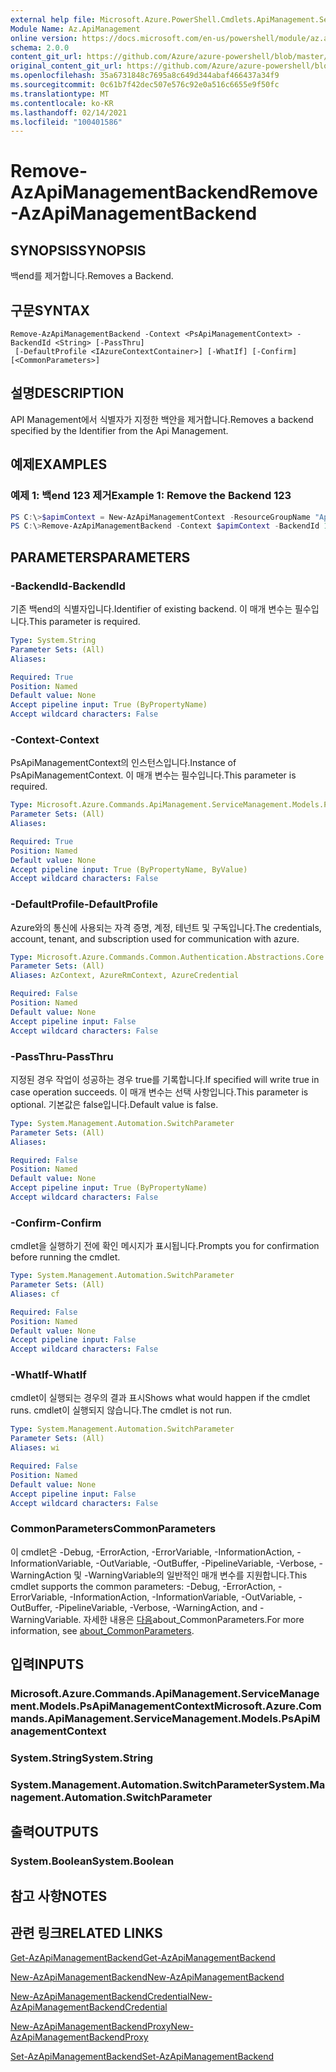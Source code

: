 ```yaml
---
external help file: Microsoft.Azure.PowerShell.Cmdlets.ApiManagement.ServiceManagement.dll-Help.xml
Module Name: Az.ApiManagement
online version: https://docs.microsoft.com/en-us/powershell/module/az.apimanagement/remove-azapimanagementbackend
schema: 2.0.0
content_git_url: https://github.com/Azure/azure-powershell/blob/master/src/ApiManagement/ApiManagement/help/Remove-AzApiManagementBackend.md
original_content_git_url: https://github.com/Azure/azure-powershell/blob/master/src/ApiManagement/ApiManagement/help/Remove-AzApiManagementBackend.md
ms.openlocfilehash: 35a6731848c7695a8c649d344abaf466437a34f9
ms.sourcegitcommit: 0c61b7f42dec507e576c92e0a516c6655e9f50fc
ms.translationtype: MT
ms.contentlocale: ko-KR
ms.lasthandoff: 02/14/2021
ms.locfileid: "100401586"
---
```

# <span data-ttu-id="1b818-101">Remove-AzApiManagementBackend</span><span class="sxs-lookup"><span data-stu-id="1b818-101">Remove-AzApiManagementBackend</span></span>

## <span data-ttu-id="1b818-102">SYNOPSIS</span><span class="sxs-lookup"><span data-stu-id="1b818-102">SYNOPSIS</span></span>
<span data-ttu-id="1b818-103">백end를 제거합니다.</span><span class="sxs-lookup"><span data-stu-id="1b818-103">Removes a Backend.</span></span>

## <span data-ttu-id="1b818-104">구문</span><span class="sxs-lookup"><span data-stu-id="1b818-104">SYNTAX</span></span>

```
Remove-AzApiManagementBackend -Context <PsApiManagementContext> -BackendId <String> [-PassThru]
 [-DefaultProfile <IAzureContextContainer>] [-WhatIf] [-Confirm] [<CommonParameters>]
```

## <span data-ttu-id="1b818-105">설명</span><span class="sxs-lookup"><span data-stu-id="1b818-105">DESCRIPTION</span></span>
<span data-ttu-id="1b818-106">API Management에서 식별자가 지정한 백안을 제거합니다.</span><span class="sxs-lookup"><span data-stu-id="1b818-106">Removes a backend specified by the Identifier from the Api Management.</span></span>

## <span data-ttu-id="1b818-107">예제</span><span class="sxs-lookup"><span data-stu-id="1b818-107">EXAMPLES</span></span>

### <span data-ttu-id="1b818-108">예제 1: 백end 123 제거</span><span class="sxs-lookup"><span data-stu-id="1b818-108">Example 1: Remove the Backend 123</span></span>
```powershell
PS C:\>$apimContext = New-AzApiManagementContext -ResourceGroupName "Api-Default-WestUS" -ServiceName "contoso"
PS C:\>Remove-AzApiManagementBackend -Context $apimContext -BackendId 123 -PassThru
```

## <span data-ttu-id="1b818-109">PARAMETERS</span><span class="sxs-lookup"><span data-stu-id="1b818-109">PARAMETERS</span></span>

### <span data-ttu-id="1b818-110">-BackendId</span><span class="sxs-lookup"><span data-stu-id="1b818-110">-BackendId</span></span>
<span data-ttu-id="1b818-111">기존 백end의 식별자입니다.</span><span class="sxs-lookup"><span data-stu-id="1b818-111">Identifier of existing backend.</span></span>
<span data-ttu-id="1b818-112">이 매개 변수는 필수입니다.</span><span class="sxs-lookup"><span data-stu-id="1b818-112">This parameter is required.</span></span>

```yaml
Type: System.String
Parameter Sets: (All)
Aliases:

Required: True
Position: Named
Default value: None
Accept pipeline input: True (ByPropertyName)
Accept wildcard characters: False
```

### <span data-ttu-id="1b818-113">-Context</span><span class="sxs-lookup"><span data-stu-id="1b818-113">-Context</span></span>
<span data-ttu-id="1b818-114">PsApiManagementContext의 인스턴스입니다.</span><span class="sxs-lookup"><span data-stu-id="1b818-114">Instance of PsApiManagementContext.</span></span>
<span data-ttu-id="1b818-115">이 매개 변수는 필수입니다.</span><span class="sxs-lookup"><span data-stu-id="1b818-115">This parameter is required.</span></span>

```yaml
Type: Microsoft.Azure.Commands.ApiManagement.ServiceManagement.Models.PsApiManagementContext
Parameter Sets: (All)
Aliases:

Required: True
Position: Named
Default value: None
Accept pipeline input: True (ByPropertyName, ByValue)
Accept wildcard characters: False
```

### <span data-ttu-id="1b818-116">-DefaultProfile</span><span class="sxs-lookup"><span data-stu-id="1b818-116">-DefaultProfile</span></span>
<span data-ttu-id="1b818-117">Azure와의 통신에 사용되는 자격 증명, 계정, 테넌트 및 구독입니다.</span><span class="sxs-lookup"><span data-stu-id="1b818-117">The credentials, account, tenant, and subscription used for communication with azure.</span></span>

```yaml
Type: Microsoft.Azure.Commands.Common.Authentication.Abstractions.Core.IAzureContextContainer
Parameter Sets: (All)
Aliases: AzContext, AzureRmContext, AzureCredential

Required: False
Position: Named
Default value: None
Accept pipeline input: False
Accept wildcard characters: False
```

### <span data-ttu-id="1b818-118">-PassThru</span><span class="sxs-lookup"><span data-stu-id="1b818-118">-PassThru</span></span>
<span data-ttu-id="1b818-119">지정된 경우 작업이 성공하는 경우 true를 기록합니다.</span><span class="sxs-lookup"><span data-stu-id="1b818-119">If specified will write true in case operation succeeds.</span></span>
<span data-ttu-id="1b818-120">이 매개 변수는 선택 사항입니다.</span><span class="sxs-lookup"><span data-stu-id="1b818-120">This parameter is optional.</span></span>
<span data-ttu-id="1b818-121">기본값은 false입니다.</span><span class="sxs-lookup"><span data-stu-id="1b818-121">Default value is false.</span></span>

```yaml
Type: System.Management.Automation.SwitchParameter
Parameter Sets: (All)
Aliases:

Required: False
Position: Named
Default value: None
Accept pipeline input: True (ByPropertyName)
Accept wildcard characters: False
```

### <span data-ttu-id="1b818-122">-Confirm</span><span class="sxs-lookup"><span data-stu-id="1b818-122">-Confirm</span></span>
<span data-ttu-id="1b818-123">cmdlet을 실행하기 전에 확인 메시지가 표시됩니다.</span><span class="sxs-lookup"><span data-stu-id="1b818-123">Prompts you for confirmation before running the cmdlet.</span></span>

```yaml
Type: System.Management.Automation.SwitchParameter
Parameter Sets: (All)
Aliases: cf

Required: False
Position: Named
Default value: None
Accept pipeline input: False
Accept wildcard characters: False
```

### <span data-ttu-id="1b818-124">-WhatIf</span><span class="sxs-lookup"><span data-stu-id="1b818-124">-WhatIf</span></span>
<span data-ttu-id="1b818-125">cmdlet이 실행되는 경우의 결과 표시</span><span class="sxs-lookup"><span data-stu-id="1b818-125">Shows what would happen if the cmdlet runs.</span></span> <span data-ttu-id="1b818-126">cmdlet이 실행되지 않습니다.</span><span class="sxs-lookup"><span data-stu-id="1b818-126">The cmdlet is not run.</span></span>

```yaml
Type: System.Management.Automation.SwitchParameter
Parameter Sets: (All)
Aliases: wi

Required: False
Position: Named
Default value: None
Accept pipeline input: False
Accept wildcard characters: False
```

### <span data-ttu-id="1b818-127">CommonParameters</span><span class="sxs-lookup"><span data-stu-id="1b818-127">CommonParameters</span></span>
<span data-ttu-id="1b818-128">이 cmdlet은 -Debug, -ErrorAction, -ErrorVariable, -InformationAction, -InformationVariable, -OutVariable, -OutBuffer, -PipelineVariable, -Verbose, -WarningAction 및 -WarningVariable의 일반적인 매개 변수를 지원합니다.</span><span class="sxs-lookup"><span data-stu-id="1b818-128">This cmdlet supports the common parameters: -Debug, -ErrorAction, -ErrorVariable, -InformationAction, -InformationVariable, -OutVariable, -OutBuffer, -PipelineVariable, -Verbose, -WarningAction, and -WarningVariable.</span></span> <span data-ttu-id="1b818-129">자세한 내용은 [다음](https://go.microsoft.com/fwlink/?LinkID=113216)about_CommonParameters.</span><span class="sxs-lookup"><span data-stu-id="1b818-129">For more information, see [about_CommonParameters](https://go.microsoft.com/fwlink/?LinkID=113216).</span></span>

## <span data-ttu-id="1b818-130">입력</span><span class="sxs-lookup"><span data-stu-id="1b818-130">INPUTS</span></span>

### <span data-ttu-id="1b818-131">Microsoft.Azure.Commands.ApiManagement.ServiceManagement.Models.PsApiManagementContext</span><span class="sxs-lookup"><span data-stu-id="1b818-131">Microsoft.Azure.Commands.ApiManagement.ServiceManagement.Models.PsApiManagementContext</span></span>

### <span data-ttu-id="1b818-132">System.String</span><span class="sxs-lookup"><span data-stu-id="1b818-132">System.String</span></span>

### <span data-ttu-id="1b818-133">System.Management.Automation.SwitchParameter</span><span class="sxs-lookup"><span data-stu-id="1b818-133">System.Management.Automation.SwitchParameter</span></span>

## <span data-ttu-id="1b818-134">출력</span><span class="sxs-lookup"><span data-stu-id="1b818-134">OUTPUTS</span></span>

### <span data-ttu-id="1b818-135">System.Boolean</span><span class="sxs-lookup"><span data-stu-id="1b818-135">System.Boolean</span></span>

## <span data-ttu-id="1b818-136">참고 사항</span><span class="sxs-lookup"><span data-stu-id="1b818-136">NOTES</span></span>

## <span data-ttu-id="1b818-137">관련 링크</span><span class="sxs-lookup"><span data-stu-id="1b818-137">RELATED LINKS</span></span>

[<span data-ttu-id="1b818-138">Get-AzApiManagementBackend</span><span class="sxs-lookup"><span data-stu-id="1b818-138">Get-AzApiManagementBackend</span></span>](./Get-AzApiManagementBackend.md)

[<span data-ttu-id="1b818-139">New-AzApiManagementBackend</span><span class="sxs-lookup"><span data-stu-id="1b818-139">New-AzApiManagementBackend</span></span>](./New-AzApiManagementBackend.md)

[<span data-ttu-id="1b818-140">New-AzApiManagementBackendCredential</span><span class="sxs-lookup"><span data-stu-id="1b818-140">New-AzApiManagementBackendCredential</span></span>](./New-AzApiManagementBackendCredential.md)

[<span data-ttu-id="1b818-141">New-AzApiManagementBackendProxy</span><span class="sxs-lookup"><span data-stu-id="1b818-141">New-AzApiManagementBackendProxy</span></span>](./New-AzApiManagementBackendProxy.md)

[<span data-ttu-id="1b818-142">Set-AzApiManagementBackend</span><span class="sxs-lookup"><span data-stu-id="1b818-142">Set-AzApiManagementBackend</span></span>](./Set-AzApiManagementBackend.md)

